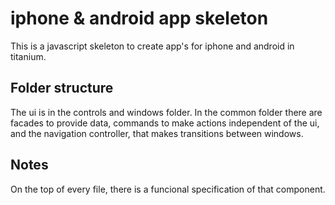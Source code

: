iphone & android app skeleton
=====
This is a javascript skeleton to create app's for iphone and android in titanium.

Folder structure
-----
The ui is in the controls and windows folder.
In the common folder there are facades to provide data, commands to make actions 
independent of the ui, and the navigation controller, that makes transitions between
windows.

Notes
----
On the top of every file, there is a funcional specification of that component.